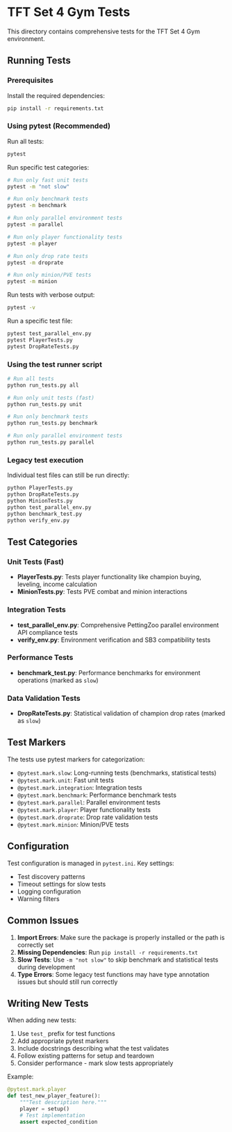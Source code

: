 # TFT Set 4 Gym Tests

This directory contains comprehensive tests for the TFT Set 4 Gym environment.

## Running Tests

### Prerequisites

Install the required dependencies:

```bash
pip install -r requirements.txt
```

### Using pytest (Recommended)

Run all tests:
```bash
pytest
```

Run specific test categories:
```bash
# Run only fast unit tests
pytest -m "not slow"

# Run only benchmark tests
pytest -m benchmark

# Run only parallel environment tests
pytest -m parallel

# Run only player functionality tests
pytest -m player

# Run only drop rate tests
pytest -m droprate

# Run only minion/PVE tests
pytest -m minion
```

Run tests with verbose output:
```bash
pytest -v
```

Run a specific test file:
```bash
pytest test_parallel_env.py
pytest PlayerTests.py
pytest DropRateTests.py
```

### Using the test runner script

```bash
# Run all tests
python run_tests.py all

# Run only unit tests (fast)
python run_tests.py unit

# Run only benchmark tests
python run_tests.py benchmark

# Run only parallel environment tests
python run_tests.py parallel
```

### Legacy test execution

Individual test files can still be run directly:
```bash
python PlayerTests.py
python DropRateTests.py
python MinionTests.py
python test_parallel_env.py
python benchmark_test.py
python verify_env.py
```

## Test Categories

### Unit Tests (Fast)
- **PlayerTests.py**: Tests player functionality like champion buying, leveling, income calculation
- **MinionTests.py**: Tests PVE combat and minion interactions

### Integration Tests  
- **test_parallel_env.py**: Comprehensive PettingZoo parallel environment API compliance tests
- **verify_env.py**: Environment verification and SB3 compatibility tests

### Performance Tests
- **benchmark_test.py**: Performance benchmarks for environment operations (marked as `slow`)

### Data Validation Tests
- **DropRateTests.py**: Statistical validation of champion drop rates (marked as `slow`)

## Test Markers

The tests use pytest markers for categorization:

- `@pytest.mark.slow`: Long-running tests (benchmarks, statistical tests)
- `@pytest.mark.unit`: Fast unit tests
- `@pytest.mark.integration`: Integration tests
- `@pytest.mark.benchmark`: Performance benchmark tests
- `@pytest.mark.parallel`: Parallel environment tests
- `@pytest.mark.player`: Player functionality tests
- `@pytest.mark.droprate`: Drop rate validation tests
- `@pytest.mark.minion`: Minion/PVE tests

## Configuration

Test configuration is managed in `pytest.ini`. Key settings:

- Test discovery patterns
- Timeout settings for slow tests  
- Logging configuration
- Warning filters

## Common Issues

1. **Import Errors**: Make sure the package is properly installed or the path is correctly set
2. **Missing Dependencies**: Run `pip install -r requirements.txt`
3. **Slow Tests**: Use `-m "not slow"` to skip benchmark and statistical tests during development
4. **Type Errors**: Some legacy test functions may have type annotation issues but should still run correctly

## Writing New Tests

When adding new tests:

1. Use `test_` prefix for test functions
2. Add appropriate pytest markers
3. Include docstrings describing what the test validates
4. Follow existing patterns for setup and teardown
5. Consider performance - mark slow tests appropriately

Example:
```python
@pytest.mark.player
def test_new_player_feature():
    """Test description here."""
    player = setup()
    # Test implementation
    assert expected_condition
```